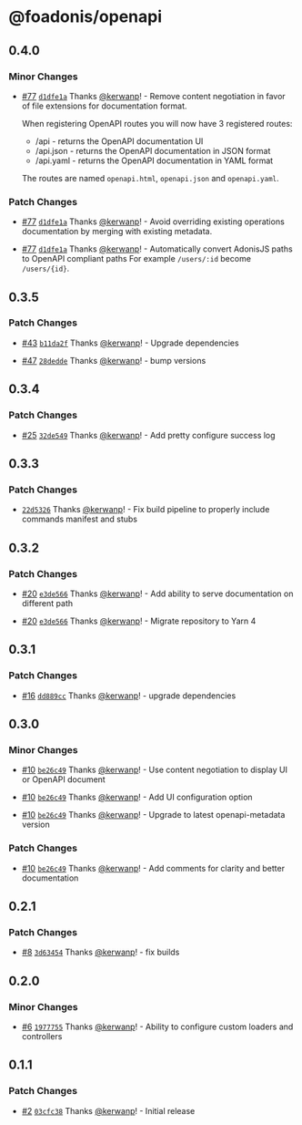 # @foadonis/openapi

## 0.4.0

### Minor Changes

- [#77](https://github.com/FriendsOfAdonis/FriendsOfAdonis/pull/77) [`d1dfe1a`](https://github.com/FriendsOfAdonis/FriendsOfAdonis/commit/d1dfe1ad0cca085256a14ca363710949da65c645) Thanks [@kerwanp](https://github.com/kerwanp)! - Remove content negotiation in favor of file extensions for documentation format.

  When registering OpenAPI routes you will now have 3 registered routes:

  - /api - returns the OpenAPI documentation UI
  - /api.json - returns the OpenAPI documentation in JSON format
  - /api.yaml - returns the OpenAPI documentation in YAML format

  The routes are named `openapi.html`, `openapi.json` and `openapi.yaml`.

### Patch Changes

- [#77](https://github.com/FriendsOfAdonis/FriendsOfAdonis/pull/77) [`d1dfe1a`](https://github.com/FriendsOfAdonis/FriendsOfAdonis/commit/d1dfe1ad0cca085256a14ca363710949da65c645) Thanks [@kerwanp](https://github.com/kerwanp)! - Avoid overriding existing operations documentation by merging with existing metadata.

- [#77](https://github.com/FriendsOfAdonis/FriendsOfAdonis/pull/77) [`d1dfe1a`](https://github.com/FriendsOfAdonis/FriendsOfAdonis/commit/d1dfe1ad0cca085256a14ca363710949da65c645) Thanks [@kerwanp](https://github.com/kerwanp)! - Automatically convert AdonisJS paths to OpenAPI compliant paths
  For example `/users/:id` become `/users/{id}`.

## 0.3.5

### Patch Changes

- [#43](https://github.com/FriendsOfAdonis/FriendsOfAdonis/pull/43) [`b11da2f`](https://github.com/FriendsOfAdonis/FriendsOfAdonis/commit/b11da2fa8a393adaf54b794eb793d816c5ff602c) Thanks [@kerwanp](https://github.com/kerwanp)! - Upgrade dependencies

- [#47](https://github.com/FriendsOfAdonis/FriendsOfAdonis/pull/47) [`28dedde`](https://github.com/FriendsOfAdonis/FriendsOfAdonis/commit/28dedded66376e57bbd76bfc1c02210ff619b044) Thanks [@kerwanp](https://github.com/kerwanp)! - bump versions

## 0.3.4

### Patch Changes

- [#25](https://github.com/FriendsOfAdonis/FriendsOfAdonis/pull/25) [`32de549`](https://github.com/FriendsOfAdonis/FriendsOfAdonis/commit/32de54973ce8cc95e9e961b07879051f7d0f52ab) Thanks [@kerwanp](https://github.com/kerwanp)! - Add pretty configure success log

## 0.3.3

### Patch Changes

- [`22d5326`](https://github.com/FriendsOfAdonis/FriendsOfAdonis/commit/22d532670e889dc39fd86b7a968ee940a416f7d6) Thanks [@kerwanp](https://github.com/kerwanp)! - Fix build pipeline to properly include commands manifest and stubs

## 0.3.2

### Patch Changes

- [#20](https://github.com/FriendsOfAdonis/FriendsOfAdonis/pull/20) [`e3de566`](https://github.com/FriendsOfAdonis/FriendsOfAdonis/commit/e3de566a8a6c7ef10d9f7326be90a910a1c8565c) Thanks [@kerwanp](https://github.com/kerwanp)! - Add ability to serve documentation on different path

- [#20](https://github.com/FriendsOfAdonis/FriendsOfAdonis/pull/20) [`e3de566`](https://github.com/FriendsOfAdonis/FriendsOfAdonis/commit/e3de566a8a6c7ef10d9f7326be90a910a1c8565c) Thanks [@kerwanp](https://github.com/kerwanp)! - Migrate repository to Yarn 4

## 0.3.1

### Patch Changes

- [#16](https://github.com/FriendsOfAdonis/FriendsOfAdonis/pull/16) [`dd889cc`](https://github.com/FriendsOfAdonis/FriendsOfAdonis/commit/dd889cca8b7dddfbb7a1d476076d2895b7274dd5) Thanks [@kerwanp](https://github.com/kerwanp)! - upgrade dependencies

## 0.3.0

### Minor Changes

- [#10](https://github.com/FriendsOfAdonis/FriendsOfAdonis/pull/10) [`be26c49`](https://github.com/FriendsOfAdonis/FriendsOfAdonis/commit/be26c49409b5ff88fee20ac75a32a3b0e39b369f) Thanks [@kerwanp](https://github.com/kerwanp)! - Use content negotiation to display UI or OpenAPI document

- [#10](https://github.com/FriendsOfAdonis/FriendsOfAdonis/pull/10) [`be26c49`](https://github.com/FriendsOfAdonis/FriendsOfAdonis/commit/be26c49409b5ff88fee20ac75a32a3b0e39b369f) Thanks [@kerwanp](https://github.com/kerwanp)! - Add UI configuration option

- [#10](https://github.com/FriendsOfAdonis/FriendsOfAdonis/pull/10) [`be26c49`](https://github.com/FriendsOfAdonis/FriendsOfAdonis/commit/be26c49409b5ff88fee20ac75a32a3b0e39b369f) Thanks [@kerwanp](https://github.com/kerwanp)! - Upgrade to latest openapi-metadata version

### Patch Changes

- [#10](https://github.com/FriendsOfAdonis/FriendsOfAdonis/pull/10) [`be26c49`](https://github.com/FriendsOfAdonis/FriendsOfAdonis/commit/be26c49409b5ff88fee20ac75a32a3b0e39b369f) Thanks [@kerwanp](https://github.com/kerwanp)! - Add comments for clarity and better documentation

## 0.2.1

### Patch Changes

- [#8](https://github.com/FriendsOfAdonis/FriendsOfAdonis/pull/8) [`3d63454`](https://github.com/FriendsOfAdonis/FriendsOfAdonis/commit/3d63454a855df620353808648b02a57ba15041f2) Thanks [@kerwanp](https://github.com/kerwanp)! - fix builds

## 0.2.0

### Minor Changes

- [#6](https://github.com/FriendsOfAdonis/FriendsOfAdonis/pull/6) [`1977755`](https://github.com/FriendsOfAdonis/FriendsOfAdonis/commit/19777552fbf8f243b691b0ff3faad02424425ccd) Thanks [@kerwanp](https://github.com/kerwanp)! - Ability to configure custom loaders and controllers

## 0.1.1

### Patch Changes

- [#2](https://github.com/FriendsOfAdonis/FriendsOfAdonis/pull/2) [`03cfc38`](https://github.com/FriendsOfAdonis/FriendsOfAdonis/commit/03cfc3878a2fe215be751160d7996441698e5298) Thanks [@kerwanp](https://github.com/kerwanp)! - Initial release
